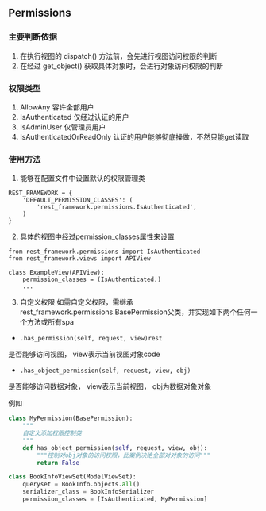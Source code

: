 ## Permissions

### 主要判断依据
1. 在执行视图的 dispatch() 方法前，会先进行视图访问权限的判断
2. 在经过 get_object() 获取具体对象时，会进行对象访问权限的判断

### 权限类型
1. AllowAny 容许全部用户
2. IsAuthenticated 仅经过认证的用户
3. IsAdminUser 仅管理员用户
4. IsAuthenticatedOrReadOnly 认证的用户能够彻底操做，不然只能get读取

### 使用方法
1. 能够在配置文件中设置默认的权限管理类
```shell
REST_FRAMEWORK = {
    'DEFAULT_PERMISSION_CLASSES': (
        'rest_framework.permissions.IsAuthenticated',
    )
}
```
2. 具体的视图中经过permission_classes属性来设置
```shell
from rest_framework.permissions import IsAuthenticated
from rest_framework.views import APIView

class ExampleView(APIView):
    permission_classes = (IsAuthenticated,)
    ...
```

3. 自定义权限
如需自定义权限，需继承rest_framework.permissions.BasePermission父类，并实现如下两个任何一个方法或所有spa

- `.has_permission(self, request, view)rest`

是否能够访问视图， view表示当前视图对象code

- `.has_object_permission(self, request, view, obj)`

是否能够访问数据对象， view表示当前视图， obj为数据对象对象


例如
```python
class MyPermission(BasePermission):
    """
    自定义添加权限控制类
    """
    def has_object_permission(self, request, view, obj):
        """控制对obj对象的访问权限，此案例决绝全部对对象的访问"""
        return False

class BookInfoViewSet(ModelViewSet):
    queryset = BookInfo.objects.all()
    serializer_class = BookInfoSerializer
    permission_classes = [IsAuthenticated, MyPermission]
```
